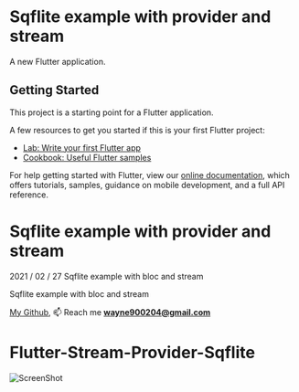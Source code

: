 # Sqflite example with provider and stream

A new Flutter application.

## Getting Started

This project is a starting point for a Flutter application.

A few resources to get you started if this is your first Flutter project:

- [Lab: Write your first Flutter app](https://flutter.dev/docs/get-started/codelab)
- [Cookbook: Useful Flutter samples](https://flutter.dev/docs/cookbook)

For help getting started with Flutter, view our
[online documentation](https://flutter.dev/docs), which offers tutorials,
samples, guidance on mobile development, and a full API reference.
# Sqflite example with provider and stream
2021 / 02 / 27 Sqflite example with bloc and stream

Sqflite example with bloc and stream

[My Github](https://github.com/wayne900204),
📫  Reach me  **wayne900204@gmail.com**
# Flutter-Stream-Provider-Sqflite

![ScreenShot](https://github.com/wayne900204/Flutter-Stream-Bloc-Sqflite/blob/main/sqflite.gif)
